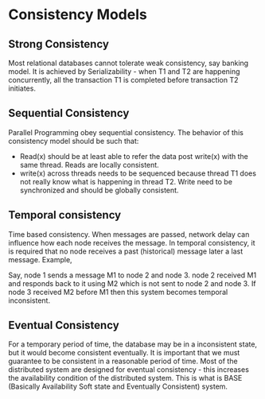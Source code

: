 # Consistency Models

## Strong Consistency
Most relational databases cannot tolerate weak consistency, say banking model. It is achieved by Serializability - when T1 and T2 are happening concurrently, all the transaction T1 is completed before transaction T2 initiates.

## Sequential Consistency
Parallel Programming obey sequential consistency. The behavior of this consistency model should be such that:
* Read(x) should be at least able to refer the data post write(x) with the same thread. Reads are locally consistent.
* write(x) across threads needs to be sequenced because thread T1 does not really know what is happening in thread T2. Write need to be synchronized and should be globally consistent.

## Temporal consistency

Time based consistency. When messages are passed, network delay can influence how each node receives the message. In temporal consistency, it is required that no node receives a past (historical) message later a last message. Example,

Say, node 1 sends a message M1 to node 2 and node 3. node 2 received M1 and responds back to it using M2 which is not sent to node 2 and node 3. If node 3 received M2 before M1 then this system becomes temporal inconsistent.

## Eventual Consistency
For a temporary period of time, the database may be in a inconsistent state, but it would become consistent eventually. It is important that we must guarantee to be consistent in a reasonable period of time. Most of the distributed system are designed for eventual consistency - this increases the availability condition of the distributed system. This is what is BASE (Basically Availability Soft state and Eventually Consistent) system.